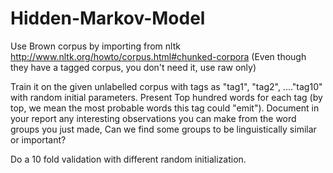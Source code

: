 # Hidden-Markov-Model
Use Brown corpus by importing from nltk http://www.nltk.org/howto/corpus.html#chunked-corpora (Even though they have a tagged corpus, you don't need it, use raw only)

Train it on the given unlabelled corpus with tags as "tag1", "tag2", ...."tag10" with random initial parameters. Present Top hundred words for each tag (by top, we mean the most probable words this tag could "emit"). Document in your report any interesting observations you can make from the word groups you just made,  Can we find some groups to be linguistically similar or important?

Do a 10 fold validation with different random initialization.
